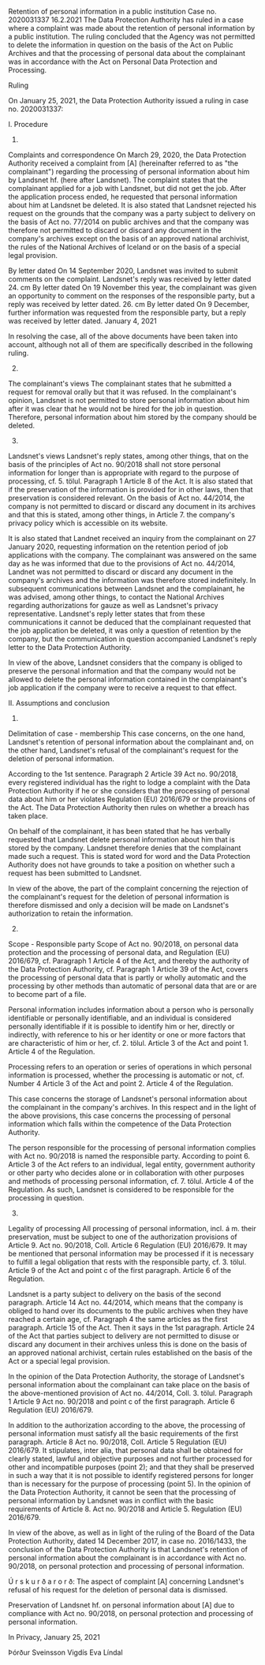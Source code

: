 Retention of personal information in a public institution
Case no. 2020031337
16.2.2021
The Data Protection Authority has ruled in a case where a complaint was made about the retention of personal information by a public institution. The ruling concluded that the Agency was not permitted to delete the information in question on the basis of the Act on Public Archives and that the processing of personal data about the complainant was in accordance with the Act on Personal Data Protection and Processing.

Ruling

On January 25, 2021, the Data Protection Authority issued a ruling in case no. 2020031337:

I.
Procedure

1.
Complaints and correspondence
On March 29, 2020, the Data Protection Authority received a complaint from \[A\] (hereinafter referred to as "the complainant") regarding the processing of personal information about him by Landsnet hf. (here after Landsnet).
The complaint states that the complainant applied for a job with Landsnet, but did not get the job. After the application process ended, he requested that personal information about him at Landsnet be deleted. It is also stated that Landsnet rejected his request on the grounds that the company was a party subject to delivery on the basis of Act no. 77/2014 on public archives and that the company was therefore not permitted to discard or discard any document in the company's archives except on the basis of an approved national archivist, the rules of the National Archives of Iceland or on the basis of a special legal provision.

By letter dated On 14 September 2020, Landsnet was invited to submit comments on the complaint. Landsnet's reply was received by letter dated 24. cm By letter dated On 19 November this year, the complainant was given an opportunity to comment on the responses of the responsible party, but a reply was received by letter dated. 26. cm By letter dated On 9 December, further information was requested from the responsible party, but a reply was received by letter dated. January 4, 2021

In resolving the case, all of the above documents have been taken into account, although not all of them are specifically described in the following ruling.

2.
The complainant's views
The complainant states that he submitted a request for removal orally but that it was refused. In the complainant's opinion, Landsnet is not permitted to store personal information about him after it was clear that he would not be hired for the job in question. Therefore, personal information about him stored by the company should be deleted.

3.
Landsnet's views
Landsnet's reply states, among other things, that on the basis of the principles of Act no. 90/2018 shall not store personal information for longer than is appropriate with regard to the purpose of processing, cf. 5. tölul. Paragraph 1 Article 8 of the Act. It is also stated that if the preservation of the information is provided for in other laws, then that preservation is considered relevant. On the basis of Act no. 44/2014, the company is not permitted to discard or discard any document in its archives and that this is stated, among other things, in Article 7. the company's privacy policy which is accessible on its website.

It is also stated that Landnet received an inquiry from the complainant on 27 January 2020, requesting information on the retention period of job applications with the company. The complainant was answered on the same day as he was informed that due to the provisions of Act no. 44/2014, Landnet was not permitted to discard or discard any document in the company's archives and the information was therefore stored indefinitely. In subsequent communications between Landsnet and the complainant, he was advised, among other things, to contact the National Archives regarding authorizations for gauze as well as Landsnet's privacy representative. Landsnet's reply letter states that from these communications it cannot be deduced that the complainant requested that the job application be deleted, it was only a question of retention by the company, but the communication in question accompanied Landsnet's reply letter to the Data Protection Authority.

In view of the above, Landsnet considers that the company is obliged to preserve the personal information and that the company would not be allowed to delete the personal information contained in the complainant's job application if the company were to receive a request to that effect.

II.
Assumptions and conclusion

1.
Delimitation of case - membership
This case concerns, on the one hand, Landsnet's retention of personal information about the complainant and, on the other hand, Landsnet's refusal of the complainant's request for the deletion of personal information.

According to the 1st sentence. Paragraph 2 Article 39 Act no. 90/2018, every registered individual has the right to lodge a complaint with the Data Protection Authority if he or she considers that the processing of personal data about him or her violates Regulation (EU) 2016/679 or the provisions of the Act. The Data Protection Authority then rules on whether a breach has taken place.

On behalf of the complainant, it has been stated that he has verbally requested that Landsnet delete personal information about him that is stored by the company. Landsnet therefore denies that the complainant made such a request. This is stated word for word and the Data Protection Authority does not have grounds to take a position on whether such a request has been submitted to Landsnet.

In view of the above, the part of the complaint concerning the rejection of the complainant's request for the deletion of personal information is therefore dismissed and only a decision will be made on Landsnet's authorization to retain the information.

2.
Scope - Responsible party
Scope of Act no. 90/2018, on personal data protection and the processing of personal data, and Regulation (EU) 2016/679, cf. Paragraph 1 Article 4 of the Act, and thereby the authority of the Data Protection Authority, cf. Paragraph 1 Article 39 of the Act, covers the processing of personal data that is partly or wholly automatic and the processing by other methods than automatic of personal data that are or are to become part of a file.

Personal information includes information about a person who is personally identifiable or personally identifiable, and an individual is considered personally identifiable if it is possible to identify him or her, directly or indirectly, with reference to his or her identity or one or more factors that are characteristic of him or her, cf. 2. tölul. Article 3 of the Act and point 1. Article 4 of the Regulation.

Processing refers to an operation or series of operations in which personal information is processed, whether the processing is automatic or not, cf. Number 4 Article 3 of the Act and point 2. Article 4 of the Regulation.

This case concerns the storage of Landsnet's personal information about the complainant in the company's archives. In this respect and in the light of the above provisions, this case concerns the processing of personal information which falls within the competence of the Data Protection Authority.

The person responsible for the processing of personal information complies with Act no. 90/2018 is named the responsible party. According to point 6. Article 3 of the Act refers to an individual, legal entity, government authority or other party who decides alone or in collaboration with other purposes and methods of processing personal information, cf. 7. tölul. Article 4 of the Regulation. As such, Landsnet is considered to be responsible for the processing in question.

3.
Legality of processing
All processing of personal information, incl. á m. their preservation, must be subject to one of the authorization provisions of Article 9. Act no. 90/2018, Coll. Article 6 Regulation (EU) 2016/679. It may be mentioned that personal information may be processed if it is necessary to fulfill a legal obligation that rests with the responsible party, cf. 3. tölul. Article 9 of the Act and point c of the first paragraph. Article 6 of the Regulation.

Landsnet is a party subject to delivery on the basis of the second paragraph. Article 14 Act no. 44/2014, which means that the company is obliged to hand over its documents to the public archives when they have reached a certain age, cf. Paragraph 4 the same articles as the first paragraph. Article 15 of the Act. Then it says in the 1st paragraph. Article 24 of the Act that parties subject to delivery are not permitted to disuse or discard any document in their archives unless this is done on the basis of an approved national archivist, certain rules established on the basis of the Act or a special legal provision.

In the opinion of the Data Protection Authority, the storage of Landsnet's personal information about the complainant can take place on the basis of the above-mentioned provision of Act no. 44/2014, Coll. 3. tölul. Paragraph 1 Article 9 Act no. 90/2018 and point c of the first paragraph. Article 6 Regulation (EU) 2016/679.

In addition to the authorization according to the above, the processing of personal information must satisfy all the basic requirements of the first paragraph. Article 8 Act no. 90/2018, Coll. Article 5 Regulation (EU) 2016/679. It stipulates, inter alia, that personal data shall be obtained for clearly stated, lawful and objective purposes and not further processed for other and incompatible purposes (point 2); and that they shall be preserved in such a way that it is not possible to identify registered persons for longer than is necessary for the purpose of processing (point 5). In the opinion of the Data Protection Authority, it cannot be seen that the processing of personal information by Landsnet was in conflict with the basic requirements of Article 8. Act no. 90/2018 and Article 5. Regulation (EU) 2016/679.

In view of the above, as well as in light of the ruling of the Board of the Data Protection Authority, dated 14 December 2017, in case no. 2016/1433, the conclusion of the Data Protection Authority is that Landsnet's retention of personal information about the complainant is in accordance with Act no. 90/2018, on personal protection and processing of personal information.

Ú r s k u r ð a r o r ð:
The aspect of complaint \[A\] concerning Landsnet's refusal of his request for the deletion of personal data is dismissed.

Preservation of Landsnet hf. on personal information about \[A\] due to compliance with Act no. 90/2018, on personal protection and processing of personal information.

In Privacy, January 25, 2021

Þórður Sveinsson Vigdís Eva Líndal
